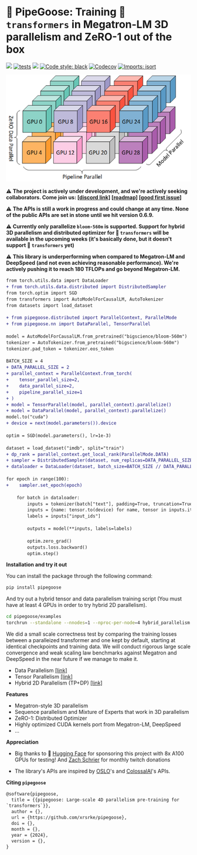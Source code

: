 # 🚧 PipeGoose: Training 🤗 `transformers` in Megatron-LM 3D parallelism and ZeRO-1 out of the box

[<img src="https://img.shields.io/badge/license-MIT-blue">](https://github.com/xrsrke/pipegoose) [![tests](https://github.com/xrsrke/pipegoose/actions/workflows/tests.yaml/badge.svg)](https://github.com/xrsrke/pipegoose/actions/workflows/tests.yaml) [<img src="https://img.shields.io/discord/767863440248143916?label=discord">](https://discord.gg/s9ZS9VXZ3p) [![Code style: black](https://img.shields.io/badge/code%20style-black-000000.svg)](https://github.com/psf/black) [<img alt="Codecov" src="https://img.shields.io/codecov/c/github/xrsrke/pipegoose">](https://app.codecov.io/gh/xrsrke/pipegoose) [![Imports: isort](https://img.shields.io/badge/%20imports-isort-%231674b1?style=flat&labelColor=ef8336)](https://pycqa.github.io/isort/)

![pipeline](3d-parallelism.png)

<!-- [![docs](https://img.shields.io/github/deployments/Production?label=docs&logo=vercel)](https://docs.dev/) -->


⚠️ **The project is actively under development, and we're actively seeking collaborators. Come join us: [[discord link]](https://discord.gg/s9ZS9VXZ3p) [[roadmap]](https://github.com/users/xrsrke/projects/5) [[good first issue]](https://github.com/xrsrke/pipegoose/issues?q=is%3Aopen+is%3Aissue+label%3A%22good+first+issue%22)**

⚠️ **The APIs is still a work in progress and could change at any time. None of the public APIs are set in stone until we hit version 0.6.9.**

⚠️ **Currently only parallelize `bloom-560m` is supported. Support for hybrid 3D parallelism and distributed optimizer for 🤗 `transformers` will be available in the upcoming weeks (it's basically done, but it doesn't support 🤗 `transformers` yet)**

⚠️ **This library is underperforming when compared to Megatron-LM and DeepSpeed (and not even achieving reasonable performance). We're actively pushing it to reach 180 TFLOPs and go beyond Megatron-LM.**

```diff
from torch.utils.data import DataLoader
+ from torch.utils.data.distributed import DistributedSampler
from torch.optim import SGD
from transformers import AutoModelForCausalLM, AutoTokenizer
from datasets import load_dataset

+ from pipegoose.distributed import ParallelContext, ParallelMode
+ from pipegoose.nn import DataParallel, TensorParallel

model = AutoModelForCausalLM.from_pretrained("bigscience/bloom-560m")
tokenizer = AutoTokenizer.from_pretrained("bigscience/bloom-560m")
tokenizer.pad_token = tokenizer.eos_token

BATCH_SIZE = 4
+ DATA_PARALLEL_SIZE = 2
+ parallel_context = ParallelContext.from_torch(
+    tensor_parallel_size=2,
+    data_parallel_size=2,
+    pipeline_parallel_size=1
+ )
+ model = TensorParallel(model, parallel_context).parallelize()
+ model = DataParallel(model, parallel_context).parallelize()
model.to("cuda")
+ device = next(model.parameters()).device

optim = SGD(model.parameters(), lr=1e-3)

dataset = load_dataset("imdb", split="train")
+ dp_rank = parallel_context.get_local_rank(ParallelMode.DATA)
+ sampler = DistributedSampler(dataset, num_replicas=DATA_PARALLEL_SIZE, rank=dp_rank, seed=42)
+ dataloader = DataLoader(dataset, batch_size=BATCH_SIZE // DATA_PARALLEL_SIZE, shuffle=False, sampler=sampler)

for epoch in range(100):
+    sampler.set_epoch(epoch)

    for batch in dataloader:
        inputs = tokenizer(batch["text"], padding=True, truncation=True, max_length=1024, return_tensors="pt")
        inputs = {name: tensor.to(device) for name, tensor in inputs.items()}
        labels = inputs["input_ids"]

        outputs = model(**inputs, labels=labels)

        optim.zero_grad()
        outputs.loss.backward()
        optim.step()
```

**Installation and try it out**

You can install the package through the following command:

```bash
pip install pipegoose
```

And try out a hybrid tensor and data parallelism training script (You must have at least 4 GPUs in order to try hybrid 2D parallelism).

```bash
cd pipegoose/examples
torchrun --standalone --nnodes=1 --nproc-per-node=4 hybrid_parallelism.py
```

We did a small scale correctness test by comparing the training losses between a paralleized transformer and one kept by default, starting at identical checkpoints and training data. We will conduct rigorous large scale convergence and weak scaling law benchmarks against Megatron and DeepSpeed in the near future if we manage to make it.
- Data Parallelism [[link]](https://wandb.ai/xariusdrake/pipegoose/runs/smjfnm9g)
- Tensor Parallelism [[link]](https://wandb.ai/xariusdrake/pipegoose/runs/iz17f50n)
- Hybrid 2D Parallelism (TP+DP) [[link]](https://wandb.ai/xariusdrake/pipegoose/runs/us31p3q1)

**Features**
- Megatron-style 3D parallelism
- Sequence parallelism and Mixture of Experts that work in 3D parallelism
- ZeRO-1: Distributed Optimizer
- Highly optimized CUDA kernels port from Megatron-LM, DeepSpeed
- ...

**Appreciation**

- Big thanks to 🤗 [Hugging Face](https://huggingface.co/) for sponsoring this project with 8x A100 GPUs for testing! And [Zach Schrier](https://twitter.com/zach_schrier) for monthly twitch donations

- The library's APIs are inspired by [OSLO](https://github.com/EleutherAI/oslo)'s and [ColossalAI](https://github.com/hpcaitech/ColossalAI)'s APIs.

**Citing `pipegoose`**

```
@software{pipegoose,
  title = {{pipegoose: Large-scale 4D parallelism pre-training for `transformers`}},
  author = {},
  url = {https://github.com/xrsrke/pipegoose},
  doi = {},
  month = {},
  year = {2024},
  version = {},
}
```
